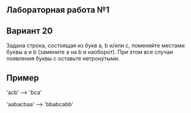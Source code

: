 Лабораторная работа №1
-----
## Вариант 20
Задана строка, состоящая из букв a, b и/или c, поменяйте местами буквы a и b (замените a на b и
наоборот). При этом все случаи появления буквы c оставьте нетронутыми.
## Пример
'acb' --> 'bca'

'aabacbaa' --> 'bbabcabb'
